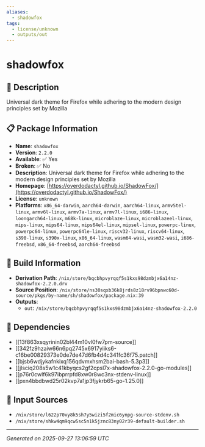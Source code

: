 ```yaml
---
aliases:
  - shadowfox
tags:
  - license/unknown
  - outputs/out
---
```


# shadowfox

## 📝 Description

Universal dark theme for Firefox while adhering to the modern design principles set by Mozilla

## 📋 Package Information

- **Name**: `shadowfox`
- **Version**: `2.2.0`
- **Available**: ✅ Yes
- **Broken**: ✅ No
- **Description**: Universal dark theme for Firefox while adhering to the modern design principles set by Mozilla
- **Homepage**: [https://overdodactyl.github.io/ShadowFox/](https://overdodactyl.github.io/ShadowFox/)
- **License**: `unknown`
- **Platforms**: `x86_64-darwin`, `aarch64-darwin`, `aarch64-linux`, `armv5tel-linux`, `armv6l-linux`, `armv7a-linux`, `armv7l-linux`, `i686-linux`, `loongarch64-linux`, `m68k-linux`, `microblaze-linux`, `microblazeel-linux`, `mips-linux`, `mips64-linux`, `mips64el-linux`, `mipsel-linux`, `powerpc-linux`, `powerpc64-linux`, `powerpc64le-linux`, `riscv32-linux`, `riscv64-linux`, `s390-linux`, `s390x-linux`, `x86_64-linux`, `wasm64-wasi`, `wasm32-wasi`, `i686-freebsd`, `x86_64-freebsd`, `aarch64-freebsd`

## 🔧 Build Information

- **Derivation Path**: `/nix/store/bqcbhpvyrqqf5s1kxs98dzmbjx6a14nz-shadowfox-2.2.0.drv`
- **Source Position**: `/nix/store/ns30sqxb36k8jrds8z18rv96bpnwc60d-source/pkgs/by-name/sh/shadowfox/package.nix:39`
- **Outputs**:
  - `out`:  `/nix/store/bqcbhpvyrqqf5s1kxs98dzmbjx6a14nz-shadowfox-2.2.0`

## 🔗 Dependencies

- [[13f863xsqyrinin02bl44m10vl0fw7pm-source]]
- [[342fz9hzaiw66n6pq2745x6917yiiks6-c16be00829373e0de7de47d6fb4d4c341fc36f75.patch]]
- [[bjsb6wdjykafnkixq156qdvmxhsm2bai-bash-5.3p3]]
- [[jlsciq208s5w1c41kbyqcs2gf2cpsl7x-shadowfox-2.2.0-go-modules]]
- [[p76r0cwlf6k97ibprrpfd8xw0r8wc3nx-stdenv-linux]]
- [[pxn4bbdbwd25r02kvp7a1jp3fjykrb65-go-1.25.0]]

## 📁 Input Sources

- `/nix/store/l622p70vy8k5sh7y5wizi5f2mic6ynpg-source-stdenv.sh`
- `/nix/store/shkw4qm9qcw5sc5n1k5jznc83ny02r39-default-builder.sh`

---
*Generated on 2025-09-27 13:06:59 UTC*
